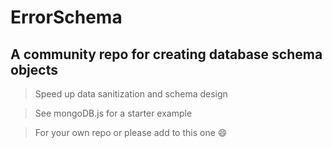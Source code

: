 # ErrorSchema

## A community repo for creating database schema objects   

> Speed up data sanitization and schema design


> See mongoDB.js for a starter example  

> For your own repo or please add to this one :smile:

